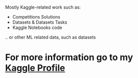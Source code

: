 Mostly Kaggle-related work such as:
- Competitions Solutions
- Datasets & Datasets Tasks 
- Kaggle Notebooks code

.. or other ML related data, such as datasets


# For more information go to my [Kaggle Profile](https://www.kaggle.com/grigorelucian)
